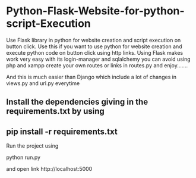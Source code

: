 # Python-Flask-Website-for-python-script-Execution
Use Flask library in python for website creation and script execution on button click.
Use this if you want to use python for website creation and execute python code on button click using http links.
Using Flask makes work very easy with its login-manager and sqlalchemy you can avoid using php and xampp
create your own routes or links in routes.py and enjoy.......

And this is much easier than Django which include a lot of changes in views.py and url.py everytime

Install the dependencies giving in the requirements.txt by using 
--
pip install -r requirements.txt
--
Run the project using 

python run.py

and open link http://localhost:5000
